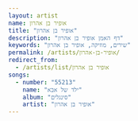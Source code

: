 ```yaml
---
layout: artist
name: אופיר בן אהרון
title: "אופיר בן אהרון"
description: "דף האמן אופיר בן אהרון"
keywords: "שירים, מוזיקה, אופיר בן אהרון"
permalink: /artists/אופיר-בן-אהרון/
redirect_from:
  - /artists/list/אופיר בן אהרון
songs:
  - number: "55213"
    name: "ילד של אבא"
    album: "סינגלים"
    artist: "אופיר בן אהרון"
---
```

